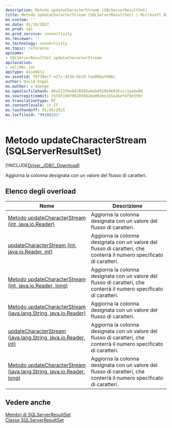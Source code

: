 ```yaml
---
description: Metodo updateCharacterStream (SQLServerResultSet)
title: Metodo updateCharacterStream (SQLServerResultSet) | Microsoft Docs
ms.custom: ''
ms.date: 01/19/2017
ms.prod: sql
ms.prod_service: connectivity
ms.reviewer: ''
ms.technology: connectivity
ms.topic: reference
apiname:
- SQLServerResultSet.updateCharacterStream
apilocation:
- sqljdbc.jar
apitype: Assembly
ms.assetid: 78f39ec7-e27c-4534-bb19-fae806afd08c
author: David-Engel
ms.author: v-daenge
ms.openlocfilehash: 88a5237be6428583abeb6920b96935ccc1ae6a06
ms.sourcegitcommit: 33f0f190f962059826e002be165a2bef4f9e350c
ms.translationtype: MT
ms.contentlocale: it-IT
ms.lasthandoff: 01/30/2021
ms.locfileid: "99188241"
---
```

# <a name="updatecharacterstream-method-sqlserverresultset"></a>Metodo updateCharacterStream (SQLServerResultSet)
[!INCLUDE[Driver_JDBC_Download](../../../includes/driver_jdbc_download.md)]

  Aggiorna la colonna designata con un valore del flusso di caratteri.  
  
## <a name="overload-list"></a>Elenco degli overload  
  
|Nome|Descrizione|  
|----------|-----------------|  
|[Metodo updateCharacterStream &#40;int, java.io.Reader&#41;](../../../connect/jdbc/reference/updatecharacterstream-method-int-java-io-reader.md)|Aggiorna la colonna designata con un valore del flusso di caratteri.|  
|[updateCharacterStream (int, java.io.Reader, int)](../../../connect/jdbc/reference/updatecharacterstream-method-int-java-io-reader-int.md)|Aggiorna la colonna designata con un valore del flusso di caratteri, che conterrà il numero specificato di caratteri.|  
|[Metodo updateCharacterStream &#40;int, java.io.Reader, long&#41;](../../../connect/jdbc/reference/updatecharacterstream-method-int-java-io-reader-long.md)|Aggiorna la colonna designata con un valore del flusso di caratteri, che conterrà il numero specificato di caratteri.|  
|[Metodo updateCharacterStream &#40;java.lang.String, java.io.Reader&#41;](../../../connect/jdbc/reference/updatecharacterstream-method-java-lang-string-java-io-reader.md)|Aggiorna la colonna designata con un valore del flusso di caratteri.|  
|[updateCharacterStream (java.lang.String, java.io.Reader, int)](../../../connect/jdbc/reference/updatecharacterstream-method-java-lang-string-java-io-reader-int.md)|Aggiorna la colonna designata con un valore del flusso di caratteri, che conterrà il numero specificato di caratteri.|  
|[Metodo updateCharacterStream &#40;java.lang.String, java.io.Reader, long&#41;](../../../connect/jdbc/reference/updatecharacterstream-method-java-lang-string-java-io-reader-long.md)|Aggiorna la colonna designata con un valore del flusso di caratteri, che conterrà il numero specificato di caratteri.|  
  
## <a name="see-also"></a>Vedere anche  
 [Membri di SQLServerResultSet](../../../connect/jdbc/reference/sqlserverresultset-members.md)   
 [Classe SQLServerResultSet](../../../connect/jdbc/reference/sqlserverresultset-class.md)  
  
  
